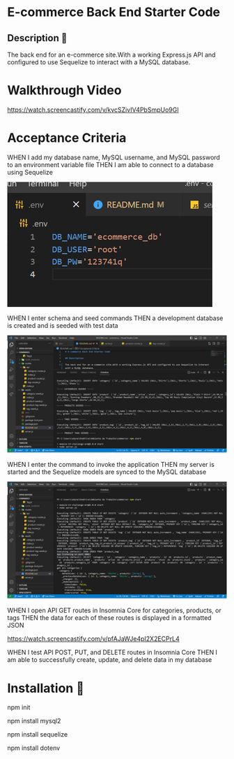 # E-commerce Back End Starter Code

## Description 📖


The back end for an e-commerce site.With a working Express.js API and configured to use Sequelize to interact with a MySQL database.

# Walkthrough Video

https://watch.screencastify.com/v/kvcSZivIV4PbSmpUo9GI

# Acceptance Criteria

WHEN I add my database name, MySQL username, and MySQL password to an environment variable file
THEN I am able to connect to a database using Sequelize

![alt text](assets/images/1.png)


WHEN I enter schema and seed commands
THEN a development database is created and is seeded with test data

![alt text](assets/images/2.png)

WHEN I enter the command to invoke the application
THEN my server is started and the Sequelize models are synced to the MySQL database


![alt text](assets/images/3.png)

WHEN I open API GET routes in Insomnia Core for categories, products, or tags
THEN the data for each of these routes is displayed in a formatted JSON

https://watch.screencastify.com/v/pfAJaWJe4pI2X2ECPrL4


WHEN I test API POST, PUT, and DELETE routes in Insomnia Core
THEN I am able to successfully create, update, and delete data in my database

# Installation 💾


npm init

npm install mysql2

npm install sequelize

npm install dotenv
